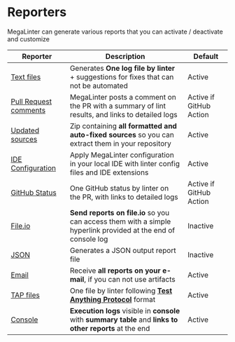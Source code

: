 <!-- markdownlint-disable MD013 -->
<!-- Generated by .automation/build.py, please do not update manually -->
<!-- reporters-section-start -->

# Reporters

MegaLinter can generate various reports that you can activate / deactivate and customize

| Reporter                                                    | Description                                                                                                   | Default                 |
|-------------------------------------------------------------|---------------------------------------------------------------------------------------------------------------|-------------------------|
| [Text files](reporters/TextReporter.md)                     | Generates **One log file by linter** + suggestions for fixes that can not be automated                        | Active                  |
| [Pull Request comments](reporters/GitHubCommentReporter.md) | MegaLinter posts a comment on the PR with a summary of lint results, and links to detailed logs              | Active if GitHub Action |
| [Updated sources](reporters/UpdatedSourcesReporter.md)      | Zip containing **all formatted and auto-fixed sources** so you can extract them in your repository            | Active                  |
| [IDE Configuration](reporters/ConfigReporter.md)            | Apply MegaLinter configuration in your local IDE with linter config files and IDE extensions                 | Active                  |
| [GitHub Status](reporters/GitHubStatusReporter.md)          | One GitHub status by linter on the PR, with links to detailed logs                                            | Active if GitHub Action |
| [File.io](reporters/FileIoReporter.md)                      | **Send reports on file.io** so you can access them with a simple hyperlink provided at the end of console log | Inactive                |
| [JSON](reporters/JsonReporter.md)                           | Generates a JSON output report file                                                                           | Inactive                |
| [Email](reporters/EmailReporter.md)                         | Receive **all reports on your e-mail**, if you can not use artifacts                                          | Active                  |
| [TAP files](reporters/TapReporter.md)                       | One file by linter following [**Test Anything Protocol**](https://testanything.org/) format                   | Active                  |
| [Console](reporters/ConsoleReporter.md)                     | **Execution logs** visible in **console** with **summary table** and **links to other reports** at the end    | Active                  |

<!-- reporters-section-end -->
